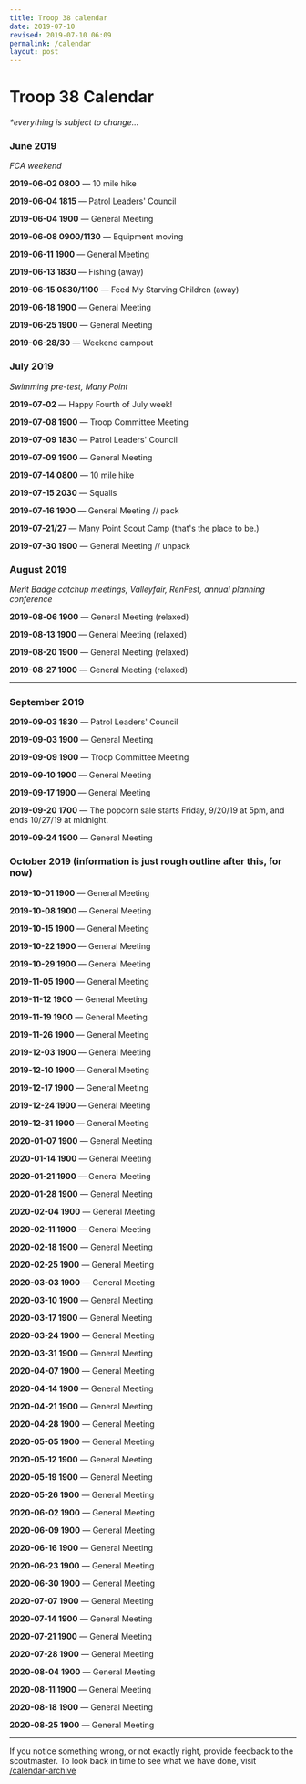 ```yaml
---
title: Troop 38 calendar
date: 2019-07-10
revised: 2019-07-10 06:09 
permalink: /calendar
layout: post
---
```


# Troop 38 Calendar

<p><em>*everything is subject to change...</em></p>

<h3>June 2019</h3>
<p><em>FCA weekend</em></p>
<p><strong>2019-06-02 0800</strong> — 10 mile hike</p>
<p><strong>2019-06-04 1815</strong> — Patrol Leaders' Council</p>
<p><strong>2019-06-04 1900</strong> — General Meeting</p>
<p><strong>2019-06-08 0900/1130</strong> — Equipment moving</p>
<p><strong>2019-06-11 1900</strong> — General Meeting</p>
<p><strong>2019-06-13 1830</strong> — Fishing (away)</p>
<p><strong>2019-06-15 0830/1100</strong> — Feed My Starving Children (away)</p>
<p><strong>2019-06-18 1900</strong> — General Meeting</p>
<!-- 23/29 Grey Wolf week 2 Eþan, Carter staff and Tim participates -->
<p><strong>2019-06-25 1900</strong> — General Meeting</p>
<p><strong>2019-06-28/30</strong> — Weekend campout</p>

<h3>July 2019</h3>
<p><em>Swimming pre-test, Many Point</em></p>
<p><strong>2019-07-02</strong> — Happy Fourth of July week!</p>
<p><strong>2019-07-08 1900</strong> — Troop Committee Meeting</p>
<p><strong>2019-07-09 1830</strong> — Patrol Leaders' Council</p>
<p><strong>2019-07-09 1900</strong> — General Meeting</p>
<p><strong>2019-07-14 0800</strong> — 10 mile hike</p>
<p><strong>2019-07-15 2030</strong> — Squalls</p>
<p><strong>2019-07-16 1900</strong> — General Meeting // pack</p>
<p><strong>2019-07-21/27  </strong> — Many Point Scout Camp (that's the place to be.)</p>
<p><strong>2019-07-30 1900</strong> — General Meeting // unpack</p>

<h3>August 2019</h3>
<p><em>Merit Badge catchup meetings, Valleyfair, RenFest, annual planning conference</em></p>
<p><strong>2019-08-06 1900</strong> — General Meeting (relaxed)</p>
<p><strong>2019-08-13 1900</strong> — General Meeting (relaxed)</p>
<p><strong>2019-08-20 1900</strong> — General Meeting (relaxed)</p>
<p><strong>2019-08-27 1900</strong> — General Meeting (relaxed)</p>

<hr>

<h3>September 2019</h3>
<p><strong>2019-09-03 1830</strong> — Patrol Leaders' Council</p>
<p><strong>2019-09-03 1900</strong> — General Meeting</p>
<p><strong>2019-09-09 1900</strong> — Troop Committee Meeting</p>
<p><strong>2019-09-10 1900</strong> — General Meeting</p>
<p><strong>2019-09-17 1900</strong> — General Meeting</p>
<p><strong>2019-09-20 1700</strong> — The popcorn sale starts Friday, 9/20/19 at 5pm, and ends 10/27/19 at midnight.</p>
<p><strong>2019-09-24 1900</strong> — General Meeting</p>

<h3>October 2019 (information is just rough outline after this, for now)</h3>

<p><strong>2019-10-01 1900</strong> — General Meeting</p>
<p><strong>2019-10-08 1900</strong> — General Meeting</p>
<p><strong>2019-10-15 1900</strong> — General Meeting</p>
<p><strong>2019-10-22 1900</strong> — General Meeting</p>
<p><strong>2019-10-29 1900</strong> — General Meeting</p>

<p><strong>2019-11-05 1900</strong> — General Meeting</p>
<p><strong>2019-11-12 1900</strong> — General Meeting</p>
<p><strong>2019-11-19 1900</strong> — General Meeting</p>
<p><strong>2019-11-26 1900</strong> — General Meeting</p>

<p><strong>2019-12-03 1900</strong> — General Meeting</p>
<p><strong>2019-12-10 1900</strong> — General Meeting</p>
<p><strong>2019-12-17 1900</strong> — General Meeting</p>
<p><strong>2019-12-24 1900</strong> — General Meeting</p>
<p><strong>2019-12-31 1900</strong> — General Meeting</p>

<p><strong>2020-01-07 1900</strong> — General Meeting</p>
<p><strong>2020-01-14 1900</strong> — General Meeting</p>
<p><strong>2020-01-21 1900</strong> — General Meeting</p>
<p><strong>2020-01-28 1900</strong> — General Meeting</p>

<p><strong>2020-02-04 1900</strong> — General Meeting</p>
<p><strong>2020-02-11 1900</strong> — General Meeting</p>
<p><strong>2020-02-18 1900</strong> — General Meeting</p>
<p><strong>2020-02-25 1900</strong> — General Meeting</p>

<p><strong>2020-03-03 1900</strong> — General Meeting</p>
<p><strong>2020-03-10 1900</strong> — General Meeting</p>
<p><strong>2020-03-17 1900</strong> — General Meeting</p>
<p><strong>2020-03-24 1900</strong> — General Meeting</p>
<p><strong>2020-03-31 1900</strong> — General Meeting</p>

<p><strong>2020-04-07 1900</strong> — General Meeting</p>
<p><strong>2020-04-14 1900</strong> — General Meeting</p>
<p><strong>2020-04-21 1900</strong> — General Meeting</p>
<p><strong>2020-04-28 1900</strong> — General Meeting</p>

<p><strong>2020-05-05 1900</strong> — General Meeting</p>
<p><strong>2020-05-12 1900</strong> — General Meeting</p>
<p><strong>2020-05-19 1900</strong> — General Meeting</p>
<p><strong>2020-05-26 1900</strong> — General Meeting</p>

<p><strong>2020-06-02 1900</strong> — General Meeting</p>
<p><strong>2020-06-09 1900</strong> — General Meeting</p>
<p><strong>2020-06-16 1900</strong> — General Meeting</p>
<p><strong>2020-06-23 1900</strong> — General Meeting</p>
<p><strong>2020-06-30 1900</strong> — General Meeting</p>

<p><strong>2020-07-07 1900</strong> — General Meeting</p>
<p><strong>2020-07-14 1900</strong> — General Meeting</p>
<p><strong>2020-07-21 1900</strong> — General Meeting</p>
<p><strong>2020-07-28 1900</strong> — General Meeting</p>

<p><strong>2020-08-04 1900</strong> — General Meeting</p>
<p><strong>2020-08-11 1900</strong> — General Meeting</p>
<p><strong>2020-08-18 1900</strong> — General Meeting</p>
<p><strong>2020-08-25 1900</strong> — General Meeting</p>

<hr>

<p>If you notice something wrong, or not exactly right, provide feedback to the scoutmaster. To look back in time to see what we have done, visit <a href="/calendar-archive">/calendar-archive</a></p>
